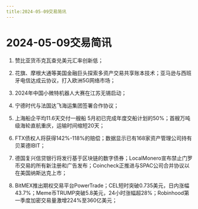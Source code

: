 ```yaml
---
title:2024-05-09交易简讯
---
```

# 2024-05-09交易简讯

1. 赞比亚货币克瓦查兑美元汇率创新低；

2. 花旗、摩根大通等美国金融巨头探索多资产交易共享账本技术；亚马逊与西班牙电信达成云协议，打入欧洲5G网络市场；

3. 2024年中国小微特机器人大赛在江苏无锡启动；

4. 宁德时代与法国达飞海运集团签署合作协议；

5. 上海船企平均11.6天交付一艘船 5月初已完成年度交船计划的50%；首艘万吨级海轮直航重庆，运输时间缩短20天；

6. FTX债权人将获得142%-118%的赔偿；数据显示已有168家资产管理公司持有贝莱德IBIT；

7. 德国复兴信贷银行将发行基于区块链的数字债券；LocalMonero宣布禁止门罗币交易的所有新注册和广告发布；Coincheck正推进与SPAC公司合并协议以在美国纳斯达克上市；

8. BitMEX推出期权交易平台PowerTrade；CEL短时突破0.735美元，日内涨幅43.7%；Meme币TRUMP突破5.8美元，24小时涨幅超28%；Robinhood第一季度加密交易量激增224%至360亿美元；